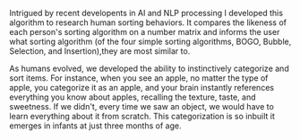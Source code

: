 Intrigued by recent developents in AI and NLP processing I developed this algorithm to research human sorting behaviors. It compares the likeness of each person's sorting algorithm on a number matrix and informs the user what sorting algorithm (of the four simple sorting algorithms, BOGO, Bubble, Selection, and Insertion),they are most similar to.

As humans evolved, we developed the ability to instinctively categorize and sort items. For instance, when you see an apple, no matter the type of apple, you categorize it as an apple, and your brain instantly references everything you know about apples, recalling the texture, taste, and sweetness. If we didn't, every time we saw an object, we would have to learn everything about it from scratch. This categorization is so inbuilt it emerges in infants at just three months of age. 



